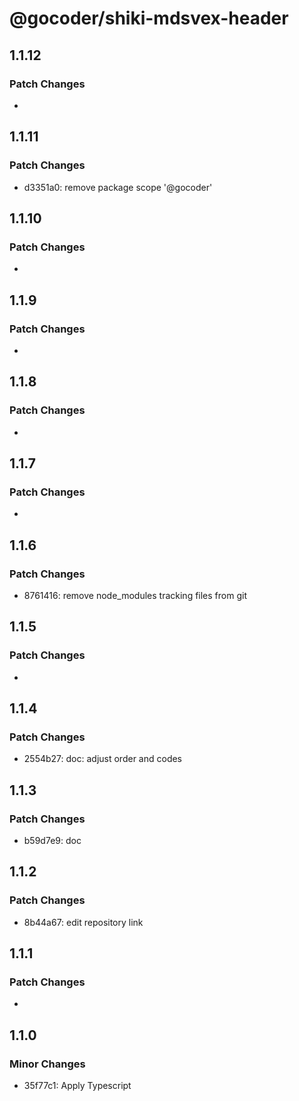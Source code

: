 # @gocoder/shiki-mdsvex-header

## 1.1.12

### Patch Changes

-

## 1.1.11

### Patch Changes

- d3351a0: remove package scope '@gocoder'

## 1.1.10

### Patch Changes

-

## 1.1.9

### Patch Changes

-

## 1.1.8

### Patch Changes

-

## 1.1.7

### Patch Changes

-

## 1.1.6

### Patch Changes

- 8761416: remove node_modules tracking files from git

## 1.1.5

### Patch Changes

-

## 1.1.4

### Patch Changes

- 2554b27: doc: adjust order and codes

## 1.1.3

### Patch Changes

- b59d7e9: doc

## 1.1.2

### Patch Changes

- 8b44a67: edit repository link

## 1.1.1

### Patch Changes

-

## 1.1.0

### Minor Changes

- 35f77c1: Apply Typescript
